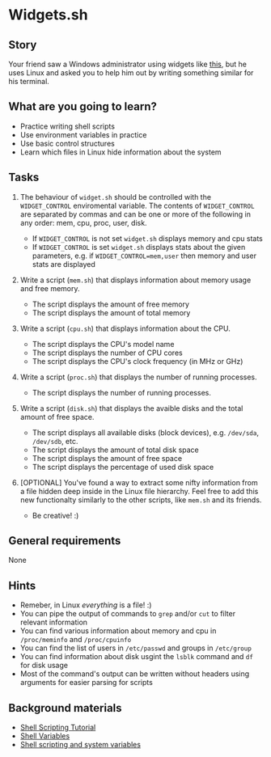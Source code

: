 # Widgets.sh

## Story

Your friend saw a Windows administrator using widgets like [this](https://win10widgets.com/images/screenshot.png), but he uses Linux and asked you to help him out by writing something similar for his terminal.

## What are you going to learn?

- Practice writing shell scripts
- Use environment variables in practice
- Use basic control structures
- Learn which files in Linux hide information about the system

## Tasks

1. The behaviour of `widget.sh` should be controlled with the `WIDGET_CONTROL` enviromental variable. The contents of `WIDGET_CONTROL` are separated by commas and can be one or more of the following in any order: mem, cpu, proc, user, disk.
    - If `WIDGET_CONTROL` is not set `widget.sh` displays memory and cpu stats
    - If `WIDGET_CONTROL` is set `widget.sh` displays stats about the given parameters, e.g. if `WIDGET_CONTROL=mem,user` then memory and user stats are displayed

2. Write a script (`mem.sh`) that displays information about memory usage and free memory.
    - The script displays the amount of free memory
    - The script displays the amount of total memory

3. Write a script (`cpu.sh`) that displays information about the CPU.
    - The script displays the CPU's model name
    - The script displays the number of CPU cores
    - The script displays the CPU's clock frequency (in MHz or GHz)

4. Write a script (`proc.sh`) that displays the number of running processes.
    - The script displays the number of running processes.

5. Write a script (`disk.sh`) that displays the avaible disks and the total amount of free space.
    - The script displays all available disks (block devices), e.g. `/dev/sda`, `/dev/sdb`, etc.
    - The script displays the amount of total disk space
    - The script displays the amount of free space
    - The script displays the percentage of used disk space

6. [OPTIONAL] You've found a way to extract some nifty information from a file hidden deep inside in the Linux file hierarchy. Feel free to add this new functionalty similarly to the other scripts, like `mem.sh` and its friends.
    - Be creative! :)

## General requirements

None

## Hints

- Remeber, in Linux _everything_ is a file! :)
- You can pipe the output of commands to `grep` and/or `cut`  to filter relevant information
- You can find various information about memory and cpu in `/proc/meminfo` and `/proc/cpuinfo`
- You can find the list of users in `/etc/passwd` and groups in `/etc/group`
- You can find information about disk usgint the `lsblk` command and `df` for disk usage
- Most of the command's output can be written without headers using arguments for easier parsing for scripts

## Background materials

- <i class="far fa-exclamation"></i> [Shell Scripting Tutorial](https://www.shellscript.sh/)
- <i class="far fa-exclamation"></i> [Shell Variables](http://faculty.salina.k-state.edu/tim/unix_sg/shell/variables.html#:~:text=Arguments%20or%20variables%20may%20be,third%20argument%2C%20etc...)
- <i class="far fa-book-open"></i> [Shell scripting and system variables](https://www.purdue.edu/hla/sites/varalalab/wp-content/uploads/sites/20/2018/02/Lecture_5.pdf)
